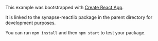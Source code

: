 This example was bootstrapped with [Create React App](https://github.com/facebook/create-react-app).

It is linked to the synapse-reactlib package in the parent directory for development purposes.

You can run `npm install` and then `npm start` to test your package.
